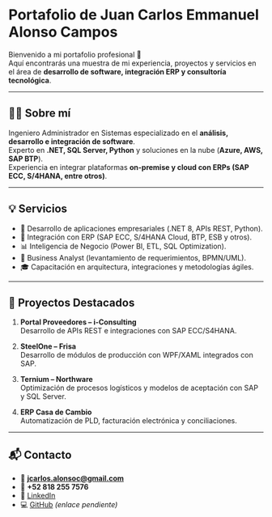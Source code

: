 # Portafolio de Juan Carlos Emmanuel Alonso Campos

Bienvenido a mi portafolio profesional 🚀  
Aquí encontrarás una muestra de mi experiencia, proyectos y servicios en el área de **desarrollo de software, integración ERP y consultoría tecnológica**.

---

## 👨‍💻 Sobre mí
Ingeniero Administrador en Sistemas especializado en el **análisis, desarrollo e integración de software**.  
Experto en **.NET, SQL Server, Python** y soluciones en la nube (**Azure, AWS, SAP BTP**).  
Experiencia en integrar plataformas **on-premise y cloud con ERPs (SAP ECC, S/4HANA, entre otros)**.  

---

## 💡 Servicios
- 🚀 Desarrollo de aplicaciones empresariales (.NET 8, APIs REST, Python).  
- 🔗 Integración con ERP (SAP ECC, S/4HANA Cloud, BTP, ESB y otros).  
- 📊 Inteligencia de Negocio (Power BI, ETL, SQL Optimization).  
- 📑 Business Analyst (levantamiento de requerimientos, BPMN/UML).  
- 🎓 Capacitación en arquitectura, integraciones y metodologías ágiles.  

---

## 📂 Proyectos Destacados
1. **Portal Proveedores – i-Consulting**  
   Desarrollo de APIs REST e integraciones con SAP ECC/S4HANA.

2. **SteelOne – Frisa**  
   Desarrollo de módulos de producción con WPF/XAML integrados con SAP.

3. **Ternium – Northware**  
   Optimización de procesos logísticos y modelos de aceptación con SAP y SQL Server.

4. **ERP Casa de Cambio**  
   Automatización de PLD, facturación electrónica y conciliaciones.

---

## 📬 Contacto
- 📧 **jcarlos.alonsoc@gmail.com**  
- 📱 **+52 818 255 7576**  
- 🔗 [LinkedIn](https://www.linkedin.com/in/jcalonso87)  
- 💻 [GitHub](#) *(enlace pendiente)*  

